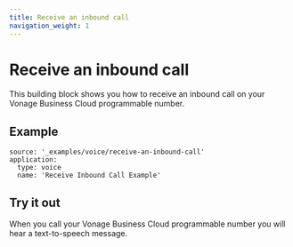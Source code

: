 ```yaml
---
title: Receive an inbound call
navigation_weight: 1
---
```


# Receive an inbound call

This building block shows you how to receive an inbound call on your Vonage Business Cloud programmable number.

## Example

```building_blocks
source: '_examples/voice/receive-an-inbound-call'
application:
  type: voice
  name: 'Receive Inbound Call Example'
```

## Try it out

When you call your Vonage Business Cloud programmable number you will hear a text-to-speech message.

